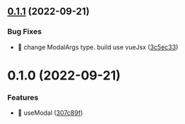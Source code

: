 

## [0.1.1](https://github.com/JinghuiS/vue-modal-provider/compare/v0.1.0...v0.1.1) (2022-09-21)


### Bug Fixes

* 🐛 change ModalArgs type.  build use vueJsx ([3c5ec33](https://github.com/JinghuiS/vue-modal-provider/commit/3c5ec33060f147efac6448c5f53e3db386a1493e))

# 0.1.0 (2022-09-21)


### Features

* 🎸 useModal ([307c89f](https://github.com/JinghuiS/vue-modal-provider/commit/307c89fd5d5d5f1e88aa32c21df64c74f86a4adc))